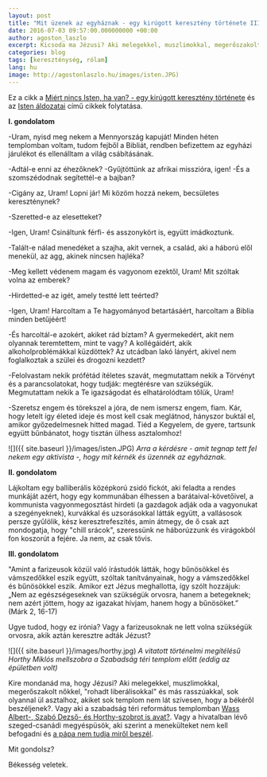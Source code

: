 ```yaml
---
layout: post
title: "Mit üzenek az egyháznak - egy kirúgott keresztény története III. rész"
date: 2016-07-03 09:57:00.000000000 +00:00
author: agoston_laszlo
excerpt: Kicsoda ma Jézusi? Aki melegekkel, muszlimokkal, megerőszakolt nőkkel, "rohadt liberálisokkal" és más rasszúakkal, sok olyannal ül asztalhoz, akiket sok templom nem lát szívesen, hogy a békéről beszéljenek.
categories: blog
tags: [kereszténység, rólam]
lang: hu
image: http://agostonlaszlo.hu/images/isten.JPG)
---
```

Ez a cikk a [Miért nincs Isten, ha van? - egy kirúgott keresztény története](http://agostonlaszlo.hu/hu/blog/51-miert-nincs-isten-ha-van) és az [Isten áldozatai](http://agostonlaszlo.hu/hu/blog/59-isten-aldozatai-egy-kirugott-kereszteny-tortenete-ii-resz) című cikkek folytatása.


**I. gondolatom**

-Uram, nyisd meg nekem a Mennyország kapuját! Minden héten templomban voltam, tudom fejből a Bibliát, rendben befizettem az egyházi járulékot és ellenálltam a világ csábításának.

-Adtál-e enni az éhezőknek?
-Gyűjtöttünk az afrikai misszióra, igen!
-És a szomszédodnak segítettél-e a bajban?

-Cigány az, Uram! Lopni jár! Mi közöm hozzá nekem, becsületes kereszténynek?

-Szeretted-e az elesetteket?

-Igen, Uram! Csináltunk férfi- és asszonykört is, együtt imádkoztunk.

-Talált-e nálad menedéket a szajha, akit vernek, a család, aki a háború elől menekül, az agg, akinek nincsen hajléka?

-Meg kellett védenem magam és vagyonom ezektől, Uram! Mit szóltak volna az emberek?

-Hirdetted-e az igét, amely testté lett teérted?

-Igen, Uram! Harcoltam a Te hagyományod betartásáért, harcoltam a Biblia minden betűjéért!

-És harcoltál-e azokért, akiket rád bíztam? A gyermekedért, akit nem olyannak teremtettem, mint te vagy? A kollégáidért, akik alkoholproblémákkal küzdöttek? Az utcádban lakó lányért, akivel nem foglalkoztak a szülei és drogozni kezdett?

-Felolvastam nekik prófétád ítéletes szavát, megmutattam nekik a Törvényt és a parancsolatokat, hogy tudják: megtérésre van szükségük. Megmutattam nekik a Te igazságodat és elhatárolódtam tőlük, Uram!

-Szeretsz engem és törekszel a jóra, de nem ismersz engem, fiam. Kár, hogy letelt így életed ideje és most kell csak meglátnod, hányszor buktál el, amikor győzedelmesnek hitted magad. Tiéd a Kegyelem, de gyere, tartsunk együtt bűnbánatot, hogy tisztán ülhess asztalomhoz!


![]({{ site.baseurl }}/images/isten.JPG)
*Arra a kérdésre - amit tegnap tett fel nekem egy aktivista -, hogy mit kérnék és üzennék az egyháznak.*

**II. gondolatom**

Lájkoltam egy balliberális középkorú zsidó fickót, aki feladta a rendes munkáját azért, hogy egy kommunában élhessen a barátaival-követőivel, a kommunista vagyonmegosztást hirdeti (a gazdagok adják oda a vagyonukat a szegényeknek), kurvákkal és uzsorásokkal látták együtt, a vallásosok persze gyűlölik, kész keresztrefeszítés, amin átmegy, de ő csak azt mondogatja, hogy "chill srácok", szeressünk ne háborúzzunk és virágokból fon koszorút a fejére. Ja nem, az csak tövis.

**III. gondolatom**

"Amint a farizeusok közül való írástudók látták, hogy bűnösökkel és vámszedőkkel eszik együtt, szóltak tanítványainak, hogy a vámszedőkkel és bűnösökkel eszik. Amikor ezt Jézus meghallotta, így szólt hozzájuk: „Nem az egészségeseknek van szükségük orvosra, hanem a betegeknek; nem azért jöttem, hogy az igazakat hívjam, hanem hogy a bűnösöket.” (Márk 2, 16-17)

Ugye tudod, hogy ez irónia? Vagy a farizeusoknak ne lett volna szükségük orvosra, akik aztán keresztre adták Jézust?

![]({{ site.baseurl }}/images/horthy.jpg)
*A vitatott történelmi megítélésű Horthy Miklós mellszobra a Szabadság téri templom előtt (eddig az épületben volt)*

Kire mondanád ma, hogy Jézusi? Aki melegekkel, muszlimokkal, megerőszakolt nőkkel, "rohadt liberálisokkal" és más rasszúakkal, sok olyannal ül asztalhoz, akiket sok templom nem lát szívesen, hogy a békéről beszéljenek?. Vagy aki a szabadság téri református templomban [Wass Albert-, Szabó Dezső- és Horthy-szobrot is avat?](http://www.168ora.hu/itthon/horthy-miklos-ifj-hegedus-lorant-jobbik-reformatus-egyhaz-tiltakozas-palastjog-120457.html). Vagy a hivatalban lévő szeged-csanádi megyéspüsök, aki szerint a menekülteket nem kell befogadni és [a pápa nem tudja miről beszél](http://index.hu/belfold/2015/09/08/kiss-rigo_a_papa_nem_tudja_mirol_beszel/).

Mit gondolsz?

Békesség veletek.
